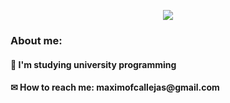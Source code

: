 <p align="center">
  <img src="https://github.com/MaximoFC/MaximoFC/assets/109539070/34b8be5c-2eb4-4fd8-8a7f-d2cff8dcfb92">
</p>



<h3>About me:</h3>
<h4>🌱 I'm studying university programming</h4>
<h4>✉ How to reach me: maximofcallejas@gmail.com</h4>
